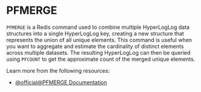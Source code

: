 # PFMERGE

`PFMERGE` is a Redis command used to combine multiple HyperLogLog data structures into a single HyperLogLog key, creating a new structure that represents the union of all unique elements. This command is useful when you want to aggregate and estimate the cardinality of distinct elements across multiple datasets. The resulting HyperLogLog can then be queried using `PFCOUNT` to get the approximate count of the merged unique elements.

Learn more from the following resources:

- [@official@PFMERGE Documentation](https://redis.io/docs/latest/commands/pfmerge/)
